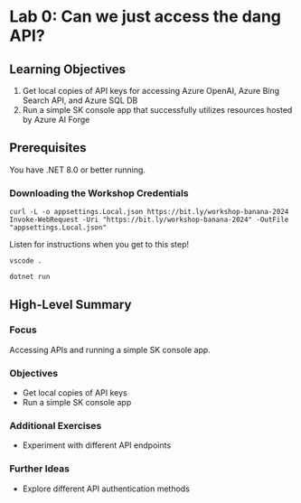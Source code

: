 # Lab 0: Can we just access the dang API?

## Learning Objectives

1. Get local copies of API keys for accessing Azure OpenAI, Azure Bing Search API, and Azure SQL DB
2. Run a simple SK console app that successfully utilizes resources hosted by Azure AI Forge

## Prerequisites

You have .NET 8.0 or better running.

### Downloading the Workshop Credentials

```console
curl -L -o appsettings.Local.json https://bit.ly/workshop-banana-2024
Invoke-WebRequest -Uri "https://bit.ly/workshop-banana-2024" -OutFile "appsettings.Local.json"
```

Listen for instructions when you get to this step!

```console
vscode .
```

```console
dotnet run
```

## High-Level Summary

### Focus
Accessing APIs and running a simple SK console app.

### Objectives
- Get local copies of API keys
- Run a simple SK console app

### Additional Exercises
- Experiment with different API endpoints

### Further Ideas
- Explore different API authentication methods
